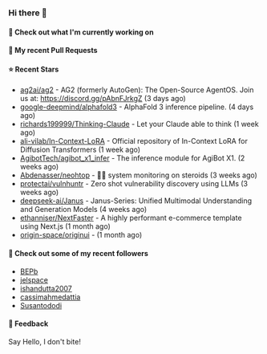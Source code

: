 ### Hi there 👋

#### 👷 Check out what I'm currently working on

#### 🔨 My recent Pull Requests


#### ⭐ Recent Stars

- [ag2ai/ag2](https://github.com/ag2ai/ag2) - AG2 (formerly AutoGen): The Open-Source AgentOS. Join us at: https://discord.gg/pAbnFJrkgZ (3 days ago)
- [google-deepmind/alphafold3](https://github.com/google-deepmind/alphafold3) - AlphaFold 3 inference pipeline. (4 days ago)
- [richards199999/Thinking-Claude](https://github.com/richards199999/Thinking-Claude) - Let your Claude able to think (1 week ago)
- [ali-vilab/In-Context-LoRA](https://github.com/ali-vilab/In-Context-LoRA) - Official repository of In-Context LoRA for Diffusion Transformers (1 week ago)
- [AgibotTech/agibot_x1_infer](https://github.com/AgibotTech/agibot_x1_infer) - The inference module for AgiBot X1. (2 weeks ago)
- [Abdenasser/neohtop](https://github.com/Abdenasser/neohtop) - 💪🏻 system monitoring on steroids (3 weeks ago)
- [protectai/vulnhuntr](https://github.com/protectai/vulnhuntr) - Zero shot vulnerability discovery using LLMs (3 weeks ago)
- [deepseek-ai/Janus](https://github.com/deepseek-ai/Janus) - Janus-Series: Unified Multimodal Understanding and Generation Models (4 weeks ago)
- [ethanniser/NextFaster](https://github.com/ethanniser/NextFaster) - A highly performant e-commerce template using Next.js  (1 month ago)
- [origin-space/originui](https://github.com/origin-space/originui) -  (1 month ago)

#### 👯 Check out some of my recent followers

- [BEPb](https://github.com/BEPb)
- [jelspace](https://github.com/jelspace)
- [ishandutta2007](https://github.com/ishandutta2007)
- [cassimahmedattia](https://github.com/cassimahmedattia)
- [Susantododi](https://github.com/Susantododi)

#### 💬 Feedback

Say Hello, I don't bite!